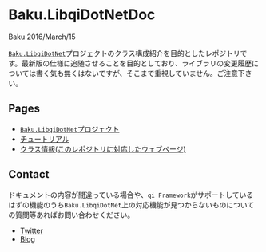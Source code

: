 # Baku.LibqiDotNetDoc

Baku
2016/March/15

[`Baku.LibqiDotNet`](https://github.com/malaybaku/BakuLibQiDotNet)プロジェクトのクラス構成紹介を目的としたレポジトリです。最新版の仕様に追随させることを目的としており、ライブラリの変更履歴については書く気も無くはないですが、そこまで重視していません。ご注意下さい。

## Pages

- [`Baku.LibqiDotNet`プロジェクト](https://github.com/malaybaku/BakuLibQiDotNet)
- [チュートリアル](https://malaybaku.github.io/BakuLibqiDotNetTutorial)
- [クラス情報(このレポジトリに対応したウェブページ)](https://malaybaku.github.io/BakuLibqiDotNetDoc)

## Contact

ドキュメントの内容が間違っている場合や、`qi Framework`がサポートしているはずの機能のうち`Baku.LibqiDotNet`上の対応機能が見つからないものについての質問等あればお問い合わせください。

- [Twitter](https://twitter.com/baku_dreameater)
- [Blog](http://www.baku-dreameater.net/)

